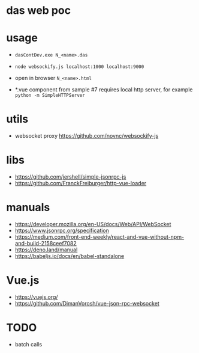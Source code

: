 # das web poc


# usage

- `dasContDev.exe N_<name>.das`
- `node websockify.js localhost:1000 localhost:9000`
- open in browser `N_<name>.html`

- *.vue component from sample #7 requires local http server, for example `python -m SimpleHTTPServer`

# utils

- websocket proxy https://github.com/novnc/websockify-js

# libs

- https://github.com/jershell/simple-jsonrpc-js
- https://github.com/FranckFreiburger/http-vue-loader

# manuals

- https://developer.mozilla.org/en-US/docs/Web/API/WebSocket
- https://www.jsonrpc.org/specification
- https://medium.com/front-end-weekly/react-and-vue-without-npm-and-build-2158ceef7082
- https://deno.land/manual
- https://babeljs.io/docs/en/babel-standalone

# Vue.js

- https://vuejs.org/
- https://github.com/DimanVorosh/vue-json-rpc-websocket

# TODO
- batch calls